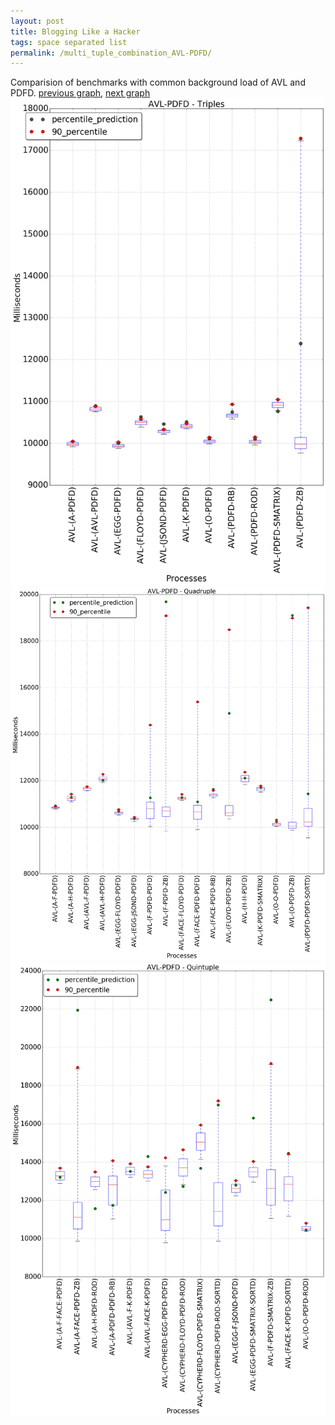 ```yaml
---
layout: post
title: Blogging Like a Hacker
tags: space separated list
permalink: /multi_tuple_combination_AVL-PDFD/
---
```


Comparision of benchmarks with common background load of AVL and PDFD.
[previous graph](../multi_tuple_combination_AVL-O/), [next graph](../multi_tuple_combination_AVL-RB/)
![graph figure](./images/triple/AVL/AVL-PDFD_box.png)![graph figure](./images/quadruple/AVL/AVL-PDFD_box.png)![graph figure](./images/quintuple/AVL/AVL-PDFD_box.png)